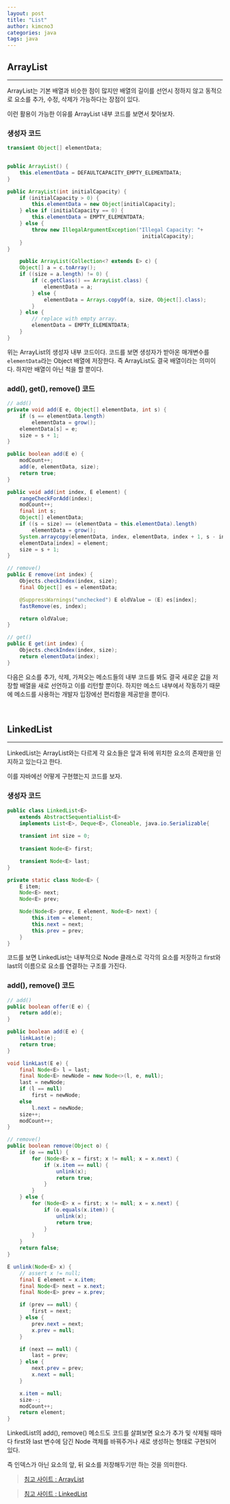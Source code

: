 ```yaml
---
layout: post
title: "List"
author: kimcno3
categories: java
tags: java
---
```


## ArrayList
***
ArrayList는 기본 배열과 비슷한 점이 많지만 배열의 길이를 선언시 정하지 않고 동적으로 요소를 추가, 수정, 삭제가 가능하다는 장점이 있다. 

이런 활용이 가능한 이유를 ArrayList 내부 코드를 보면서 찾아보자.

### 생성자 코드
```java
transient Object[] elementData;


public ArrayList() {
    this.elementData = DEFAULTCAPACITY_EMPTY_ELEMENTDATA;
}

public ArrayList(int initialCapacity) {
    if (initialCapacity > 0) {
        this.elementData = new Object[initialCapacity];
    } else if (initialCapacity == 0) {
        this.elementData = EMPTY_ELEMENTDATA;
    } else {
        throw new IllegalArgumentException("Illegal Capacity: "+
                                            initialCapacity);
    }
}

    public ArrayList(Collection<? extends E> c) {
    Object[] a = c.toArray();
    if ((size = a.length) != 0) {
        if (c.getClass() == ArrayList.class) {
            elementData = a;
        } else {
            elementData = Arrays.copyOf(a, size, Object[].class);
        }
    } else {
        // replace with empty array.
        elementData = EMPTY_ELEMENTDATA;
    }
}
```

위는 ArrayList의 생성자 내부 코드이다. 코드를 보면 생성자가 받아온 매개변수를 `elementData`라는 Object 배열에 저장한다. 즉 ArrayList도 결국 배열이라는 의미이다. 하지만 배열이 아닌 척을 할 뿐이다.

### add(), get(), remove() 코드
```java
// add()
private void add(E e, Object[] elementData, int s) {
    if (s == elementData.length)
        elementData = grow();
    elementData[s] = e;
    size = s + 1;
}

public boolean add(E e) {
    modCount++;
    add(e, elementData, size);
    return true;
}

public void add(int index, E element) {
    rangeCheckForAdd(index);
    modCount++;
    final int s;
    Object[] elementData;
    if ((s = size) == (elementData = this.elementData).length)
        elementData = grow();
    System.arraycopy(elementData, index, elementData, index + 1, s - index);
    elementData[index] = element;
    size = s + 1;
}

// remove()
public E remove(int index) {
    Objects.checkIndex(index, size);
    final Object[] es = elementData;

    @SuppressWarnings("unchecked") E oldValue = (E) es[index];
    fastRemove(es, index);

    return oldValue;
}

// get()
public E get(int index) {
    Objects.checkIndex(index, size);
    return elementData(index);
}
```
다음은 요소를 추가, 삭제, 가져오는 메소드들의 내부 코드를 봐도 결국 새로운 값을 저장할 배열을 새로 선언하고 이를 리턴할 뿐이다. 하지만 메소드 내부에서 작동하기 때문에 메소드를 사용하는 개발자 입장에선 편리함을 제공받을 뿐이다.

<br>

## LinkedList
***
LinkedList는 ArrayList와는 다르게 각 요소들은 앞과 뒤에 위치한 요소의 존재만을 인지하고 있는다고 한다.

이를 자바에선 어떻게 구현했는지 코드를 보자.

### 생성자 코드
```java
public class LinkedList<E>
    extends AbstractSequentialList<E>
    implements List<E>, Deque<E>, Cloneable, java.io.Serializable{
    
    transient int size = 0;
    
    transient Node<E> first;

    transient Node<E> last;
}

private static class Node<E> {
    E item;
    Node<E> next;
    Node<E> prev;

    Node(Node<E> prev, E element, Node<E> next) {
        this.item = element;
        this.next = next;
        this.prev = prev;
    }
}
```
코드를 보면 LinkedList는 내부적으로 Node 클래스로 각각의 요소를 저장하고 first와 last의 이름으로 요소를 연결하는 구조를 가진다.

### add(), remove() 코드
```java
// add()
public boolean offer(E e) {
    return add(e);
}

public boolean add(E e) {
    linkLast(e);
    return true;
}

void linkLast(E e) {
    final Node<E> l = last;
    final Node<E> newNode = new Node<>(l, e, null);
    last = newNode;
    if (l == null)
        first = newNode;
    else
        l.next = newNode;
    size++;
    modCount++;
}

// remove()
public boolean remove(Object o) {
    if (o == null) {
        for (Node<E> x = first; x != null; x = x.next) {
            if (x.item == null) {
                unlink(x);
                return true;
            }
        }
    } else {
        for (Node<E> x = first; x != null; x = x.next) {
            if (o.equals(x.item)) {
                unlink(x);
                return true;
            }
        }
    }
    return false;
}

E unlink(Node<E> x) {
    // assert x != null;
    final E element = x.item;
    final Node<E> next = x.next;
    final Node<E> prev = x.prev;

    if (prev == null) {
        first = next;
    } else {
        prev.next = next;
        x.prev = null;
    }

    if (next == null) {
        last = prev;
    } else {
        next.prev = prev;
        x.next = null;
    }

    x.item = null;
    size--;
    modCount++;
    return element;
}
```
LinkedList의 add(), remove() 메소드도 코드를 살펴보면 요소가 추가 및 삭제될 때마다 first와 last 변수에 담긴 Node 객체를 바꿔주거나 새로 생성하는 형태로 구현되어 있다. 

즉 인덱스가 아닌 요소의 앞, 뒤 요소를 저장해두기만 하는 것을 의미한다.

> [침고 사이트 : ArrayList](https://bepoz-study-diary.tistory.com/236?category=833599)

> [침고 사이트 : LinkedList](https://bepoz-study-diary.tistory.com/234?category=833599)
